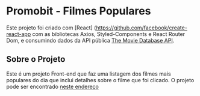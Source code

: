 # Promobit - Filmes Populares

Este projeto foi criado com [React] (https://github.com/facebook/create-react-app com as bibliotecas Axios, Styled-Components e React Router Dom, e consumindo dados da API pública [The Movie Database API](https://developers.themoviedb.org/3/getting-started/introduction).

## Sobre o Projeto

Este é um projeto Front-end que faz uma listagem dos
filmes mais populares do dia que inclui detalhes sobre
o filme que foi clicado.
O projeto pode ser encontrado [neste endereço](renan-imdb-filmes.surge.sh)

